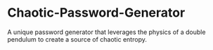 # Chaotic-Password-Generator
A unique password generator that leverages the physics of a double pendulum to create a source of chaotic entropy.
